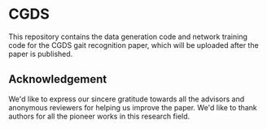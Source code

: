 # CGDS

This repository contains the data generation code and network training code for the CGDS gait recognition paper, which will be uploaded after the paper is published.

## Acknowledgement

We'd like to express our sincere gratitude towards all the advisors and anonymous reviewers for helping us improve the paper. We'd like to thank authors for all the pioneer works in this research field. 

